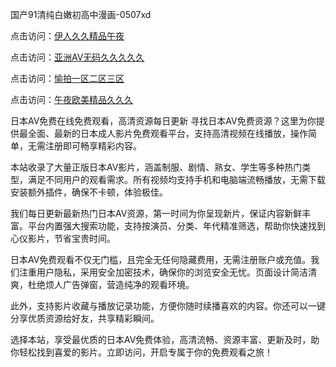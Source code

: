 国产91清纯白嫩初高中漫画-0507xd


点击访问：<a href="https://bsdf-5f5.pages.dev/">伊人久久精品午夜</a>

点击访问：<a href="https://gda-c7m.pages.dev/">亚洲AV无码久久久久久</a>

点击访问：<a href="https://cfad.pages.dev/">愉拍一区二区三区</a>

点击访问：<a href="https://vassv.pages.dev/">午夜欧美精品久久久</a>

日本AV免费在线免费观看，高清资源每日更新
寻找日本AV免费资源？这里为你提供最全面、最新的日本成人影片免费观看平台，支持高清视频在线播放，操作简单，无需注册即可畅享精彩内容。

本站收录了大量正版日本AV影片，涵盖制服、剧情、熟女、学生等多种热门类型，满足不同用户的观看需求。所有视频均支持手机和电脑端流畅播放，无需下载安装额外插件，确保不卡顿，体验极佳。

我们每日更新最新热门日本AV资源，第一时间为你呈现新片，保证内容新鲜丰富。平台内置强大搜索功能，支持按演员、分类、年代精准筛选，帮助你快速找到心仪影片，节省宝贵时间。

日本AV免费观看不仅无门槛，且完全无任何隐藏费用，无需注册账户或充值。我们注重用户隐私，采用安全加密技术，确保你的浏览安全无忧。页面设计简洁清爽，杜绝烦人广告弹窗，营造纯净的观看环境。

此外，支持影片收藏与播放记录功能，方便你随时续播喜欢的内容。你还可以一键分享优质资源给好友，共享精彩瞬间。

选择本站，享受最优质的日本AV免费体验，高清流畅、资源丰富、更新及时，助你轻松找到喜爱的影片。立即访问，开启专属于你的免费观看之旅！


<span style="display:none;">[Canonical link](https://github.com/564duanx/44559 ）</span>
